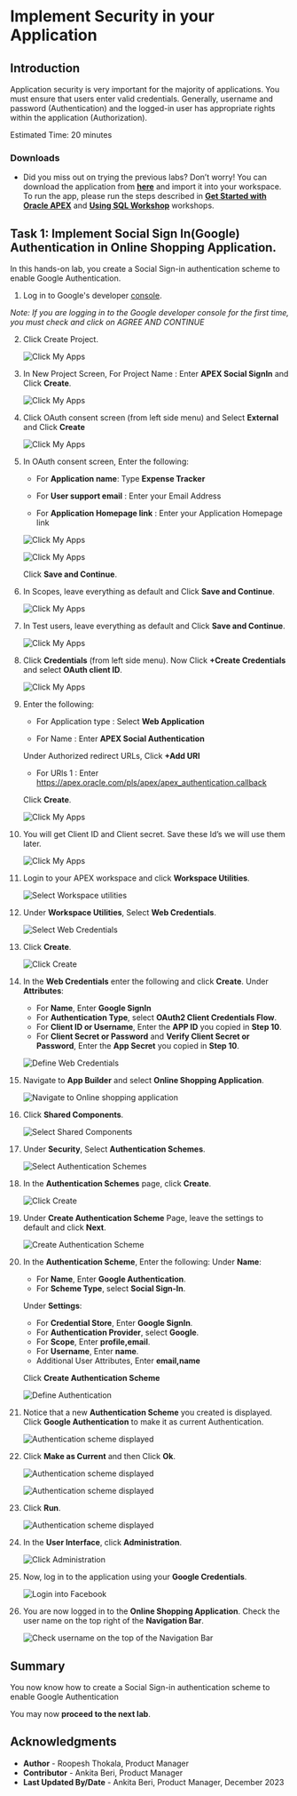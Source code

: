 # Implement Security in your Application

## Introduction

Application security is very important for the majority of applications. You must ensure that users enter valid credentials. Generally, username and password (Authentication) and the logged-in user has appropriate rights within the application (Authorization).


Estimated Time: 20 minutes

### Downloads

- Did you miss out on trying the previous labs? Don’t worry! You can download the application from **[here](files/online-shopping-cart-10.sql)** and import it into your workspace. To run the app, please run the steps described in **[Get Started with Oracle APEX](https://apexapps.oracle.com/pls/apex/r/dbpm/livelabs/run-workshop?p210_wid=3509)** and **[Using SQL Workshop](https://apexapps.oracle.com/pls/apex/r/dbpm/livelabs/run-workshop?p210_wid=3524)** workshops.

## Task 1: Implement Social Sign In(Google) Authentication in Online Shopping Application.

 In this hands-on lab, you create a Social Sign-in authentication scheme to enable Google Authentication.

 1. Log in to Google's developer [console](https://console.developers.google.com).

   *Note: If you are logging in to the Google developer console for the first time, you must check and click on AGREE AND CONTINUE*

2. Click Create Project.

    ![Click My Apps](images/create-project1.png " ")

3. In New Project Screen, For Project Name : Enter **APEX Social SignIn** and Click **Create**.

    ![Click My Apps](images/new-project1.png " ")

4. Click OAuth consent screen (from left side menu) and Select **External** and Click **Create**

    ![Click My Apps](images/external.png " ")

5. In OAuth consent screen, Enter the following:

     - For **Application name**: Type **Expense Tracker**

     - For **User support email** : Enter your Email Address

     - For **Application Homepage link** : Enter your Application Homepage link

    ![Click My Apps](images/oauth-consent-screen.png " ")

    ![Click My Apps](images/oauth-consent-screen1.png " ")

   Click **Save and Continue**.

6. In Scopes, leave everything as default and Click **Save and Continue**.

    ![Click My Apps](images/scopes.png " ")

7. In Test users, leave everything as default and Click **Save and Continue**.

    ![Click My Apps](images/test-users.png " ")

8. Click **Credentials** (from left side menu). Now Click **+Create Credentials** and select **OAuth client ID**.

    ![Click My Apps](images/create-creds.png " ")

9. Enter the following:

     - For Application type : Select **Web Application**

     - For Name : Enter **APEX Social Authentication**

   Under Authorized redirect URLs, Click **+Add URl**

     - For URls 1 : Enter https://apex.oracle.com/pls/apex/apex_authentication.callback

     Click **Create**.

    ![Click My Apps](images/create-creds1.png " ")

10. You will get Client ID and Client secret. Save these Id’s we will use them later.

    ![Click My Apps](images/creds-created.png " ")

11. Login to your APEX workspace and click **Workspace Utilities**.

    ![Select Workspace utilities](images/select-workspace-utilities.png " ")

12. Under **Workspace Utilities**, Select **Web Credentials**.

    ![Select Web Credentials](images/select-web-credentials.png " ")

13. Click **Create**.

    ![Click Create](images/click-create.png " ")

14. In the **Web Credentials** enter the following and click **Create**.
    Under **Attributes**:
    - For **Name**, Enter **Google SignIn**
    - For **Authentication Type**, select **OAuth2 Client Credentials Flow**.
    - For **Client ID or Username**, Enter the **APP ID** you copied in **Step 10**.
    - For **Client Secret or Password** and **Verify Client Secret or Password**, Enter the **App Secret** you copied in **Step 10**.

    ![Define Web Credentials](images/create-web-cred1.png " ")

14. Navigate to **App Builder** and select **Online Shopping Application**.

    ![Navigate to Online shopping application](images/navigate-to-osa.png " ")

15. Click **Shared Components**.

    ![Select Shared Components](images/select-shared-components.png " ")

16. Under **Security**, Select **Authentication Schemes**.

    ![Select Authentication Schemes](images/select-authentication.png " ")

17. In the **Authentication Schemes** page, click **Create**.

    ![Click Create](images/click-create2.png " ")

18. Under **Create Authentication Scheme** Page, leave the settings to default and click **Next**.

    ![Create Authentication Scheme](images/create-auth1.png " ")

19. In the **Authentication Scheme**, Enter the following:
    Under **Name**:
    - For **Name**, Enter **Google Authentication**.
    - For **Scheme Type**, select **Social Sign-In**.  

    Under **Settings**:
    - For **Credential Store**, Enter **Google SignIn**.
    - For **Authentication Provider**, select **Google**.
    - For **Scope**, Enter **profile,email**.
    - For **Username**, Enter **name**.
    - Additional User Attributes, Enter **email,name**

    Click **Create Authentication Scheme**

    ![Define Authentication](images/create-auth2.png " ")

20. Notice that a new **Authentication Scheme** you created is displayed. Click **Google Authentication** to make it as current Authentication.

    ![Authentication scheme displayed](images/create-auth3.png " ")

21. Click **Make as Current** and then Click **Ok**.

    ![Authentication scheme displayed](images/create-auth4.png " ")

    ![Authentication scheme displayed](images/create-auth5.png " ")

22. Click **Run**.

    ![Authentication scheme displayed](images/click-run.png " ")

23. In the **User Interface**, click **Administration**.

    ![Click Administration](images/run-app2.png " ")

24. Now, log in to the application using your **Google Credentials**.

    ![Login into Facebook](images/google-login1.png " ")

25. You are now logged in to the **Online Shopping Application**. Check the user name on the top right of the **Navigation Bar**.  

    ![Check username on the top of the Navigation Bar](images/run-app3.png " ")


## Summary
You now know how to create a Social Sign-in authentication scheme to enable Google Authentication

You may now **proceed to the next lab**.

## Acknowledgments

- **Author** - Roopesh Thokala, Product Manager
- **Contributor** - Ankita Beri, Product Manager
- **Last Updated By/Date** - Ankita Beri, Product Manager, December 2023

